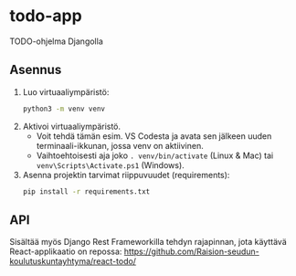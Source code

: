# todo-app
TODO-ohjelma Djangolla


## Asennus

1. Luo virtuaaliympäristö:
   ```sh
   python3 -m venv venv
   ```
2. Aktivoi virtuaaliympäristö.
   - Voit tehdä tämän esim. VS Codesta ja avata sen jälkeen
     uuden terminaali-ikkunan, jossa venv on aktiivinen.
   - Vaihtoehtoisesti aja joko `. venv/bin/activate` (Linux & Mac)
     tai `venv\Scripts\Activate.ps1` (Windows).
3. Asenna projektin tarvimat riippuvuudet (requirements):
   ```sh
   pip install -r requirements.txt
   ```


## API
Sisältää myös Django Rest Frameworkilla tehdyn rajapinnan, jota
käyttävä React-applikaatio on repossa:
https://github.com/Raision-seudun-koulutuskuntayhtyma/react-todo/
